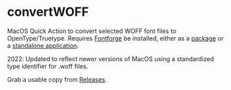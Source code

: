 # convertWOFF
MacOS Quick Action to convert selected WOFF font files to OpenType/Truetype. Requires [Fontforge](https://fontforge.github.io) be installed, either as a [package](https://formulae.brew.sh/formula/fontforge) or a [standalone application](https://fontforge.org).

2022: Updated to reflect newer versions of MacOS using a standardized type identifier for .woff files.

Grab a usable copy from [Releases](../../releases).
